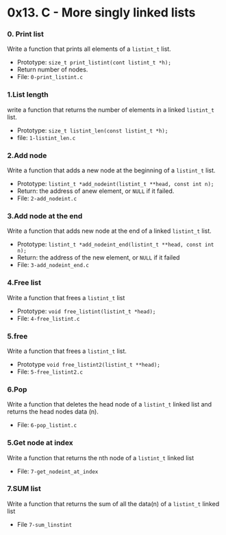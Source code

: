 # 0x13. C - More singly linked lists

### 0. Print list

Write a function that prints all elements of a `listint_t` list.
- Prototype: `size_t print_listint(cont listint_t *h);`
- Return number of nodes.
- File: `0-print_listint.c`

### 1.List length

write a function that returns the number of elements in a linked `listint_t` list.
- Prototype: `size_t listint_len(const listint_t *h);`
- file: `1-listint_len.c`

### 2.Add node

Write a function that adds a new node at the beginning of a `listint_t` list.
- Prototype: `listint_t *add_nodeint(listint_t **head, const int n);`
- Return: the address of anew element, or `NULL` if it failed.
- File: `2-add_nodeint.c`

### 3.Add node at the end

Write a function that adds new node at the end of a linked `listint_t` list.
- Prototype: `listint_t *add_nodeint_end(listint_t **head, const int n);`
- Return: the address of the new element, or `NULL` if it failed
- File: `3-add_nodeint_end.c`

### 4.Free list

Write a function that frees a `listint_t` list
- Prototype: `void free_listint(listint_t *head);`
- File: `4-free_listint.c`

### 5.free
Write a function that frees a `listint_t` list.
- Prototype `void free_listint2(listint_t **head);`
- File: `5-free_listint2.c`

### 6.Pop

Write a function that deletes the head node of a `listint_t` linked list and returns the head nodes data (n).
- File: `6-pop_listint.c`

### 5.Get node at index

Write a function that returns the nth node of a `listint_t` linked list
- File: `7-get_nodeint_at_index`

### 7.SUM list

Write a function that returns the sum of all the data(n) of a `listint_t` linked list
- File `7-sum_linstint`
